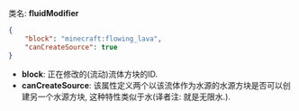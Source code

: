 类名: __fluidModifier__

```json
{  
	"block": "minecraft:flowing_lava",
	"canCreateSource": true
}
```

* __block__: 正在修改的(流动)流体方块的ID.
* __canCreateSource__: 该属性定义两个以该流体作为水源的水源方块是否可以创建另一个水源方块, 这种特性类似于水(译者注: 就是无限水.).


